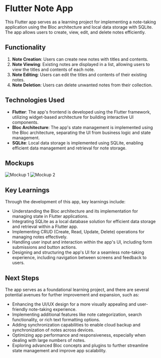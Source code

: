
# Flutter Note App

This Flutter app serves as a learning project for implementing a note-taking application using the Bloc architecture and local data storage with SQLite. The app allows users to create, view, edit, and delete notes efficiently.

## Functionality

1. **Note Creation**: Users can create new notes with titles and contents.
2. **Note Viewing**: Existing notes are displayed in a list, allowing users to view the titles and contents of each note.
3. **Note Editing**: Users can edit the titles and contents of their existing notes.
4. **Note Deletion**: Users can delete unwanted notes from their collection.

## Technologies Used

- **Flutter**: The app's frontend is developed using the Flutter framework, utilizing widget-based architecture for building interactive UI components.
- **Bloc Architecture**: The app's state management is implemented using the Bloc architecture, separating the UI from business logic and state management.
- **SQLite**: Local data storage is implemented using SQLite, enabling efficient data management and retrieval for note storage.

## Mockups

![Mockup 1](/assets/1.svg)
![Mockup 2](/assets/2.svg)

## Key Learnings

Through the development of this app, key learnings include:

- Understanding the Bloc architecture and its implementation for managing state in Flutter applications.
- Integrating SQLite as a local database solution for efficient data storage and retrieval within a Flutter app.
- Implementing CRUD (Create, Read, Update, Delete) operations for managing notes effectively.
- Handling user input and interaction within the app's UI, including form submissions and button actions.
- Designing and structuring the app's UI for a seamless note-taking experience, including navigation between screens and feedback to users.

## Next Steps

The app serves as a foundational learning project, and there are several potential avenues for further improvement and expansion, such as:

- Enhancing the UI/UX design for a more visually appealing and user-friendly note-taking experience.
- Implementing additional features like note categorization, search functionality, or rich text formatting options.
- Adding synchronization capabilities to enable cloud backup and synchronization of notes across devices.
- Optimizing app performance and responsiveness, especially when dealing with large numbers of notes.
- Exploring advanced Bloc concepts and plugins to further streamline state management and improve app scalability.
